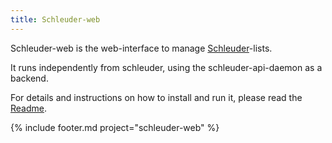 ```yaml
---
title: Schleuder-web
---
```


Schleuder-web is the web-interface to manage [Schleuder](schleuder)-lists.

It runs independently from schleuder, using the schleuder-api-daemon as a backend.

For details and instructions on how to install and run it, please read the [Readme](https://0xacab.org/schleuder/schleuder-web/blob/master/README.md).


{% include footer.md project="schleuder-web" %}
